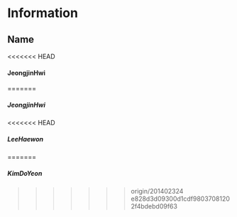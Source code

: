 Information
===========
Name
----
<<<<<<< HEAD
#### JeongjinHwi
=======
##### JeongjinHwi
<<<<<<< HEAD
##### LeeHaewon
=======
##### KimDoYeon
>>>>>>> origin/201402324
>>>>>>> e828d3d09300d1cdf98037081202f4bdebd09f63
